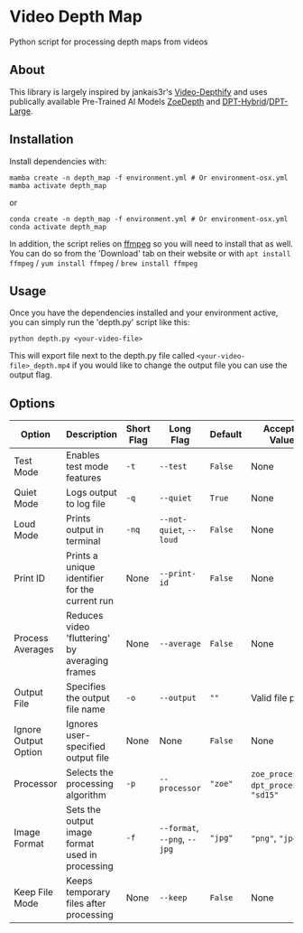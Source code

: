 # Video Depth Map
 Python script for processing depth maps from videos

## About

This library is largely inspired by jankais3r's [Video-Depthify](https://github.com/jankais3r/Video-Depthify) and uses publically available Pre-Trained AI Models [ZoeDepth](https://github.com/isl-org/ZoeDepth) and [DPT-Hybrid](https://huggingface.co/Intel/dpt-hybrid-midas)/[DPT-Large](https://huggingface.co/Intel/dpt-large).

## Installation

Install dependencies with:
```
mamba create -n depth_map -f environment.yml # Or environment-osx.yml
mamba activate depth_map
```

or

```
conda create -n depth_map -f environment.yml # Or environment-osx.yml
conda activate depth_map
```

In addition, the script relies on [ffmpeg](https://ffmpeg.org/) so you will need to install that as well. You can do so from the 'Download' tab on their website or with `apt install ffmpeg` / `yum install ffmpeg` / `brew install ffmpeg`

## Usage

Once you have the dependencies installed and your environment active, you can simply run the 'depth.py' script like this:
```
python depth.py <your-video-file>
```

This will export file next to the depth.py file called `<your-video-file>_depth.mp4` if you would like to change the output file you can use the output flag.

## Options

| Option | Description | Short Flag | Long Flag | Default | Accepted Values |
|---|---|---|---|---|---|
| Test Mode | Enables test mode features | `-t` | `--test` | `False` | None |
| Quiet Mode | Logs output to log file | `-q` | `--quiet` | `True` | None |
| Loud Mode | Prints output in terminal | `-nq` | `--not-quiet`, `--loud` | `False` | None |
| Print ID | Prints a unique identifier for the current run | None | `--print-id` | `False` | None |
| Process Averages | Reduces video 'fluttering' by averaging frames | None | `--average` | `False` | None |
| Output File | Specifies the output file name | `-o` | `--output` | `""` | Valid file path |
| Ignore Output Option | Ignores user-specified output file | None | None | `False` | None |
| Processor | Selects the processing algorithm | `-p` | `--processor` | `"zoe"` | `zoe_processors`, `dpt_processors`, `"sd15"` |
| Image Format | Sets the output image format used in processing | `-f` | `--format`, `--png`, `--jpg` | `"jpg"` | `"png"`, `"jpg"` |
| Keep File Mode | Keeps temporary files after processing | None | `--keep` | `False` | None |